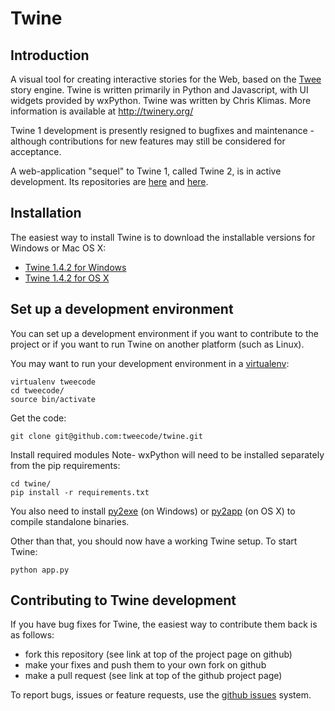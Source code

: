 Twine
=====

Introduction
------------

A visual tool for creating interactive stories for the Web, based on the
[Twee](https://github.com/tweecode/twee) story engine. Twine is written 
primarily in Python and Javascript, with UI widgets provided by wxPython.
Twine was written by Chris Klimas. More information is available at
http://twinery.org/

Twine 1 development is presently resigned to bugfixes and maintenance - although
contributions for new features may still be considered for acceptance.

A web-application "sequel" to Twine 1, called Twine 2, is in active development.
Its repositories are [here](https://bitbucket.com/klembot/twinejs) and [here](https://bitbucket.com/_L_/harlowe).

Installation
------------

The easiest way to install Twine is to download the installable versions
for Windows or Mac OS X:

 * [Twine 1.4.2 for Windows](http://twinery.org/downloads/twine_1.4.2_win.exe)
 * [Twine 1.4.2 for OS X](http://twinery.org/downloads/twine_1.4.2_osx.zip)

Set up a development environment
--------------------------------

You can set up a development environment if you want to contribute to 
the project or if you want to run Twine on another platform (such as 
Linux).

You may want to run your development environment in a
[virtualenv](http://pypi.python.org/pypi/virtualenv):

    virtualenv tweecode
    cd tweecode/
    source bin/activate

Get the code:

	git clone git@github.com:tweecode/twine.git

Install required modules 
Note- wxPython will need to be installed separately from the pip requirements:

	cd twine/
	pip install -r requirements.txt

You also need to install [py2exe](http://www.py2exe.org/) (on Windows) or
[py2app](https://pythonhosted.org/py2app/) (on OS X) to compile standalone binaries.

Other than that, you should now have a working Twine setup. To start Twine:

	python app.py

Contributing to Twine development
---------------------------------

If you have bug fixes for Twine, the easiest
way to contribute them back is as follows:

* fork this repository (see link at top of the project page on github)
* make your fixes and push them to your own fork on github
* make a pull request (see link at top of the github project page)

To report bugs, issues or feature requests, use the 
[github issues](https://github.com/tweecode/twine/issues) system.

